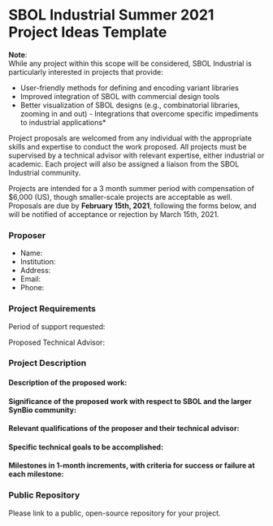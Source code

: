 # SBOL Industrial Summer 2021 Project Ideas Template

**Note**:  
While any project within this scope will be considered, SBOL Industrial is particularly interested in projects that provide:
- User-friendly methods for defining and encoding variant libraries
- Improved integration of SBOL with commercial design tools
- Better visualization of SBOL designs (e.g., combinatorial libraries, zooming in and out) - Integrations that overcome specific impediments to industrial applications*

Project proposals are welcomed from any individual with the appropriate skills and expertise to conduct the work proposed. All projects must be supervised by a technical advisor with relevant expertise, either industrial or academic. Each project will also be assigned a liaison from the SBOL Industrial community.

Projects are intended for a 3 month summer period with compensation of $6,000 (US), though smaller-scale projects are acceptable as well. Proposals are due by **February 15th, 2021**, following the forms below, and will be notified of acceptance or rejection by March 15th, 2021.

### Proposer
- Name: 
- Institution: 
- Address: 
- Email: 
- Phone: 


### Project Requirements
Period of support requested: 

Proposed Technical Advisor: 

### Project Description
#### Description of the proposed work: 
#### Significance of the proposed work with respect to SBOL and the larger SynBio community:
#### Relevant qualifications of the proposer and their technical advisor:
#### Specific technical goals to be accomplished:
#### Milestones in 1-month increments, with criteria for success or failure at each milestone:


### Public Repository
Please link to a public, open-source repository for your project. 

